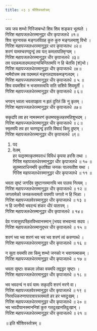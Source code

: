 ```yaml
---
title: ०३ ३ श्रीशिवस्तोत्रम्

---
```


 जय जय शम्भो गिरिजाबन्धो शिव शिव शङ्कर भूतपते ।  
गिरिश महापजलधेरस्मानुद्वर धीर कृपाजलधे ॥१॥  
शिव सुरनायक मङ्गलविग्रह कुरु कुरु मङ्गलमाशु विभो ।  
गिरिश महापज्जलधरस्मानुद्धर धार कृपाजलध ॥२॥  
शरणं यामश्चरणद्वन्द्वं तव यत् कमलापतिमृग्यम् ।  
गिरिश महापजलधेरस्मानुद्धर धीर कृपाजलधे ॥३॥  
तव पदकमलादमलादन्यचिन्तितमपि न हि चेतसि [शं]भो।  
गिरिश महापज्जलधेरस्मानुद्धर धीर कृपाजलधे ॥४॥  
नामैवोत्तम तब पदममलं मङ्गलदायकमङ्गलदम् ।  
गिरिश महापज्जलघरस्मानुद्धर धीर कृपाजलधे ॥ ५ ॥  
शिव वयमशिवं न भजामस्त्वयि सति सशिवे शिवमूर्ती ।  
गिरिश महापज्जलधेरस्मानुद्धर धीर कृपाजलधे ॥ ६॥  

भगवन् भवता भवतापहृता न हृतं दुरितं किं नु कृतम् ।  
गिरिश महापज्जलधेरस्मानुद्धर धीर कृपाजलधे ॥७॥  

सकृदपि तव हर नामस्मरणं कृतमघकुलहरमतिशुभदम् ।  
गिरिश महापज्जलधेरस्मानुद्धर धीर कृपाजलधे ॥ ८॥  
स्मृतमपि तव हर चरणद्वन्द्वं हरति विषादं किमु दुष्टम् ।  
गिरिश महापजलधेरस्मानुद्धर धीर कृपाजलधे ॥९॥  

1. पद  
2. वेलम्  
हर यद्यस्मत्कृतमपराधं विविधं कृपया हरसि तथा ।  
गिरिश महापजलधेरस्मानुद्धर धीर कृपाजलधे ॥ १० ॥  
सुतमपराधिनमपि कृतशिक्ष जनकः पालयतीश यथा ।  
गिरिश महापजलधेरस्मानुद्धर धीर कृपाजलधे ॥ ११ ॥  

भवता सृष्टं जगदिव सुष्टानस्मानयि भव पालय नित्यम् ।  
गिरिश महापज्जलधेरस्मानुद्धर धीर कृपाजलधे ॥ १२ ॥  
जगतामेको जनकस्त्वमतो वयमपि जगतो न हि भिन्नाः ।  
गिरिश महापज्जलवेरस्मानुद्धर धीर कृपाजलधे ॥ १३ ॥  
न हि जानीमो भवदन्यं शंकर धीरं पातारम् ।  
गिरिश महापजलधेरस्मानुद्धर धीर कृपाजलधे ॥ १४॥  

देव गजासुरपरिहतविभवानस्मान् [भयद सभवानव सदय ।  
गिरिश महापजलधेरस्मानुद्भर धीर कृपाजलधे ॥ १५ ॥  

शरणं भव भव शरणं भव भव भव शरणं त्वं करुणाब्धे ।  
गिरिश महापज्जलधेररमानुद्धर धीर कृपाजलधे ॥ १६ ॥  

न सुता वयमपि तव किमु शम्भो जनको न भवानस्माकम् ।  
गिरिश महापज्जलधेररमानुद्धर धीर कृपाजलधे ॥ १७ ॥  

भवता सृष्टाः सकला लोका वयमपि तद्वद्धर सृष्टाः ।  
गिरिश महापज्जलधेररमानुद्धर धीर कृपाजलधे ॥ १८ ॥  

भव भवदन्यं न वयं यामः सकृदपि शरणं मरणे वा।  
गिरिश महापज्जलवेरस्मानुद्धर धीर कृपाजलधे ॥ १९ ॥  
निरवधिकरुणापारावारस्त्वमतो हर हर भवदुःखम् ।  
गिरिश महापज्जलधेररमानुद्धर धीर कृपाजलधे ॥ २० ॥  
भव भवदीयानस्माननिशं कुरु गतदुःखानतिदुःखान् ।  
गिरिश महापज्जलधेरस्मानुद्धर धीर कृपाजलधे ॥ २१ ॥  

॥ इति श्रीशिवस्तोत्रम् ॥  
